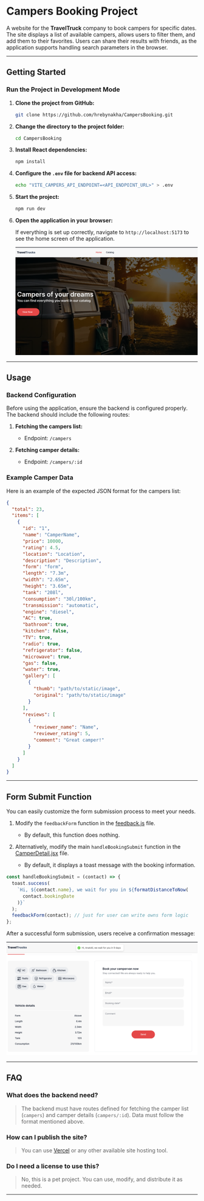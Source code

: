 # Campers Booking Project

A website for the **TravelTruck** company to book campers for specific dates. The site displays a list of available campers, allows users to filter them, and add them to their favorites. Users can share their results with friends, as the application supports handling search parameters in the browser.

---

## Getting Started

### Run the Project in Development Mode

1. **Clone the project from GitHub:**

   ```bash
   git clone https://github.com/hrebynakha/CampersBooking.git
   ```

2. **Change the directory to the project folder:**

   ```bash
   cd CampersBooking
   ```

3. **Install React dependencies:**

   ```bash
   npm install
   ```

4. **Configure the `.env` file for backend API access:**

   ```bash
   echo "VITE_CAMPERS_API_ENDPOINT=<API_ENDPOINT_URL>" > .env
   ```

5. **Start the project:**

   ```bash
   npm run dev
   ```

6. **Open the application in your browser:**

   If everything is set up correctly, navigate to `http://localhost:5173` to see the home screen of the application.

   ![Home Screen](./docs/hero.png)

---

## Usage

### Backend Configuration

Before using the application, ensure the backend is configured properly. The backend should include the following routes:

1. **Fetching the campers list:**

   - Endpoint: `/campers`

2. **Fetching camper details:**
   - Endpoint: `/campers/:id`

### Example Camper Data

Here is an example of the expected JSON format for the campers list:

```json
{
  "total": 23,
  "items": [
    {
      "id": "1",
      "name": "CamperName",
      "price": 10000,
      "rating": 4.5,
      "location": "Location",
      "description": "Description",
      "form": "form",
      "length": "7.3m",
      "width": "2.65m",
      "height": "3.65m",
      "tank": "208l",
      "consumption": "30l/100km",
      "transmission": "automatic",
      "engine": "diesel",
      "AC": true,
      "bathroom": true,
      "kitchen": false,
      "TV": true,
      "radio": true,
      "refrigerator": false,
      "microwave": true,
      "gas": false,
      "water": true,
      "gallery": [
        {
          "thumb": "path/to/static/image",
          "original": "path/to/static/image"
        }
      ],
      "reviews": [
        {
          "reviewer_name": "Name",
          "reviewer_rating": 5,
          "comment": "Great camper!"
        }
      ]
    }
  ]
}
```

---

## Form Submit Function

You can easily customize the form submission process to meet your needs.

1. Modify the `feedbackForm` function in the [feedback.js](./src/utils/feedback/feedback.js) file.

   - By default, this function does nothing.

2. Alternatively, modify the main `handleBookingSubmit` function in the [CamperDetail.jsx](./src/components/CamperDetail/CamperDetail.jsx) file.
   - By default, it displays a toast message with the booking information.

```jsx
const handleBookingSubmit = (contact) => {
  toast.success(
    `Hi, ${contact.name}, we wait for you in ${formatDistanceToNow(
      contact.bookingDate
    )}`
  );
  feedbackForm(contact); // just for user can write owns form logic
};
```

After a successful form submission, users receive a confirmation message:

![Form Confirmation](./docs/booking.png)

---

## FAQ

### **What does the backend need?**

> The backend must have routes defined for fetching the camper list (`campers`) and camper details (`campers/:id`). Data must follow the format mentioned above.

### **How can I publish the site?**

> You can use [Vercel](https://vercel.com/) or any other available site hosting tool.

### **Do I need a license to use this?**

> No, this is a pet project. You can use, modify, and distribute it as needed.

---
